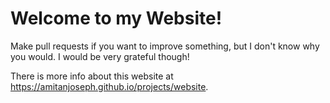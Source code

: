 # Welcome to my Website!

Make pull requests if you want to improve something, but I don't know why you
would. I would be very grateful though!

There is more info about this website at
https://amitanjoseph.github.io/projects/website.
